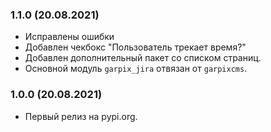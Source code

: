### 1.1.0 (20.08.2021)

- Исправлены ошибки
- Добавлен чекбокс "Пользователь трекает время?"
- Добавлен дополнительный пакет со списком страниц.
- Основной модуль `garpix_jira` отвязан от `garpixcms`.

### 1.0.0 (20.08.2021)

- Первый релиз на pypi.org.